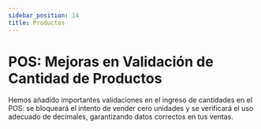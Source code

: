 ```yaml
---
sidebar_position: 14
title: Productos 
---
```


# POS: Mejoras en Validación de Cantidad de Productos

Hemos añadido importantes validaciones en el ingreso de cantidades en el POS: se bloqueará el intento de vender cero unidades y se verificará el uso adecuado de decimales, garantizando datos correctos en tus ventas. 